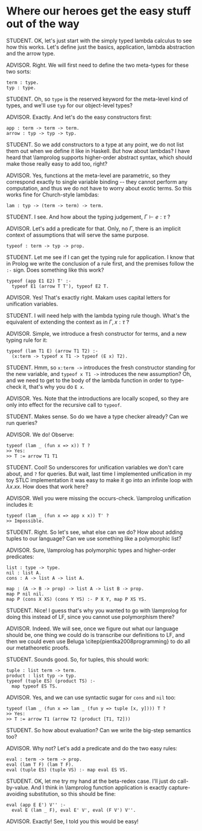 # Where our heroes get the easy stuff out of the way

STUDENT. OK, let's just start with the simply typed lambda calculus to see how this
works. Let's define just the basics, application, lambda abstraction and the arrow type.

ADVISOR. Right. We will first need to define the two meta-types for these two sorts:

```makam
term : type.
typ : type.
```

STUDENT. Oh, so `type` is the reserved keyword for the meta-level kind of types, and we'll
use `typ` for our object-level types?

ADVISOR. Exactly. And let's do the easy constructors first:

```makam
app : term -> term -> term.
arrow : typ -> typ -> typ.
```

STUDENT. So we add constructors to a type at any point, we do not list them out when we
define it like in Haskell. But how about lambdas? I have heard that \lamprolog supports
higher-order abstract syntax, which should make those really easy to add too, right?

ADVISOR. Yes, functions at the meta-level are parametric, so they correspond exactly to
single variable binding -- they cannot perform any computation, and thus we do not have to
worry about exotic terms. So this works fine for Church-style lambdas:

```makam
lam : typ -> (term -> term) -> term.
```

STUDENT. I see. And how about the typing judgement, $\Gamma \vdash e : \tau$ ?

ADVISOR. Let's add a predicate for that. Only, no $\Gamma$, there is an implicit context
of assumptions that will serve the same purpose.

```makam
typeof : term -> typ -> prop.
```

STUDENT. Let me see if I can get the typing rule for application. I know that in Prolog we
write the conclusion of a rule first, and the premises follow the `:-` sign. Does
something like this work?

```makam
typeof (app E1 E2) T' :-
  typeof E1 (arrow T T'), typeof E2 T.
```

ADVISOR. Yes! That's exactly right. Makam uses capital letters for unification variables.

STUDENT. I will need help with the lambda typing rule though. What's the equivalent of
extending the context as in $\Gamma, x : \tau$ ?

ADVISOR. Simple, we introduce a fresh constructor for terms, and a new typing rule for it:

```makam
typeof (lam T1 E) (arrow T1 T2) :-
  (x:term -> typeof x T1 -> typeof (E x) T2).
```

STUDENT. Hmm, so `x:term ->` introduces the fresh constructor standing for the new
variable, and `typeof x T1 ->` introduces the new assumption? Oh, and we need to get to
the body of the lambda function in order to type-check it, that's why you do `E x`.

ADVISOR. Yes. Note that the introductions are locally scoped, so they are only into effect
for the recursive call to `typeof`.

STUDENT. Makes sense. So do we have a type checker already? Can we run queries?

ADVISOR. We do! Observe:

```makam
typeof (lam _ (fun x => x)) T ?
>> Yes:
>> T := arrow T1 T1
```

STUDENT. Cool! So underscores for unification variables we don't care about, and `?` for
queries. But wait, last time I implemented unification in my toy STLC implementation it
was easy to make it go into an infinite loop with $\lambda x. x x$. How does that work
here?

ADVISOR. Well you were missing the occurs-check. \lamprolog unification includes it:

```makam
typeof (lam _ (fun x => app x x)) T' ?
>> Impossible.
```

STUDENT. Right. So let's see, what else can we do? How about adding tuples to our language?
Can we use something like a polymorphic list?

ADVISOR. Sure, \lamprolog has polymorphic types and higher-order predicates:

```
list : type -> type.
nil : list A.
cons : A -> list A -> list A.

map : (A -> B -> prop) -> list A -> list B -> prop.
map P nil nil.
map P (cons X XS) (cons Y YS) :- P X Y, map P XS YS.
```

STUDENT. Nice! I guess that's why you wanted to go with \lamprolog for doing this instead of
LF, since you cannot use polymorphism there?

ADVISOR. Indeed. We will see, once we figure out what our language should be, one thing we
could do is transcribe our definitions to LF, and then we could even use Beluga
\citep{pientka2008programming} to do all our metatheoretic proofs.

STUDENT. Sounds good. So, for tuples, this should work:

```makam
tuple : list term -> term.
product : list typ -> typ.
typeof (tuple ES) (product TS) :-
  map typeof ES TS.
```

ADVISOR. Yes, and we can use syntactic sugar for `cons` and `nil` too:

```makam
typeof (lam _ (fun x => lam _ (fun y => tuple [x, y]))) T ?
>> Yes:
>> T := arrow T1 (arrow T2 (product [T1, T2]))
```

STUDENT. So how about evaluation? Can we write the big-step semantics too?

ADVISOR. Why not? Let's add a predicate and do the two easy rules:

```makam
eval : term -> term -> prop.
eval (lam T F) (lam T F).
eval (tuple ES) (tuple VS) :- map eval ES VS.
```

STUDENT. OK, let me try my hand at the beta-redex case. I'll just do call-by-value. And I
think in \lamprolog function application is exactly capture-avoiding substitution, so
this should be fine:

```makam
eval (app E E') V'' :-
  eval E (lam _ F), eval E' V', eval (F V') V''.
```

ADVISOR. Exactly! See, I told you this would be easy!
